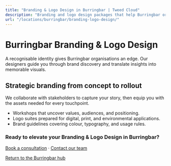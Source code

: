 ```yaml
---
title: "Branding & Logo Design in Burringbar | Tweed Cloud"
description: "Branding and logo design packages that help Burringbar organisations stand out."
url: "/locations/burringbar/branding-logo-design/"
---
```


# Burringbar Branding & Logo Design

A recognisable identity gives Burringbar organisations an edge. Our designers guide you through brand discovery and translate insights into memorable visuals.

## Strategic branding from concept to rollout

We collaborate with stakeholders to capture your story, then equip you with the assets needed for every touchpoint.

- Workshops that uncover values, audiences, and positioning.
- Logo suites prepared for digital, print, and environmental applications.
- Brand guidelines covering colour, typography, and usage rules.

### Ready to elevate your Branding & Logo Design in Burringbar?

[Book a consultation](/consultation/) · [Contact our team](/contact/)

[Return to the Burringbar hub](/locations/burringbar/)
